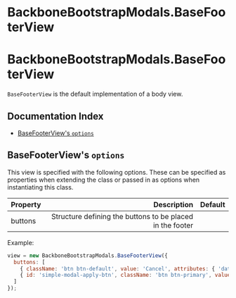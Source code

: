 # BackboneBootstrapModals.BaseFooterView
# BackboneBootstrapModals.BaseFooterView

`BaseFooterView` is the default implementation of a body view.

## Documentation Index

* [BaseFooterView's `options`](#basefooterview-options)

## BaseFooterView's `options`

This view is specified with the following options.  These can be specified as properties when extending the class or passed in as options when instantiating this class.

| Property   | Description                                               | Default          |
| -----------|----------------------------------------------------------:|-----------------:|
| buttons    | Structure defining the buttons to be placed in the footer |                  |

Example:

```javascript
view = new BackboneBootstrapModals.BaseFooterView({
  buttons: [
    { className: 'btn btn-default', value: 'Cancel', attributes: { 'data-dismiss': 'modal', 'aria-hidden': 'true' }},
    { id: 'simple-modal-apply-btn', className: 'btn btn-primary', value: 'Apply' }
  ]
});
```
